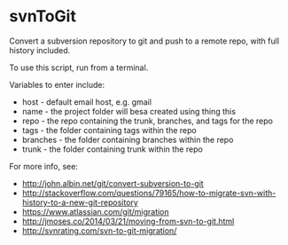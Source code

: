 svnToGit
========

Convert a subversion repository to git and push to a remote repo, with full history included.

To use this script, run from a terminal.

Variables to enter include:

* host - default email host, e.g. gmail
* name - the project folder will besa created using thing this
* repo - the repo containing the trunk, branches, and tags for the repo
* tags - the folder containing tags within the repo
* branches - the folder containing branches within the repo
* trunk - the folder containing trunk within the repo


For more info, see:
* http://john.albin.net/git/convert-subversion-to-git
* http://stackoverflow.com/questions/79165/how-to-migrate-svn-with-history-to-a-new-git-repository
* https://www.atlassian.com/git/migration
* http://jmoses.co/2014/03/21/moving-from-svn-to-git.html
* http://svnrating.com/svn-to-git-migration/
